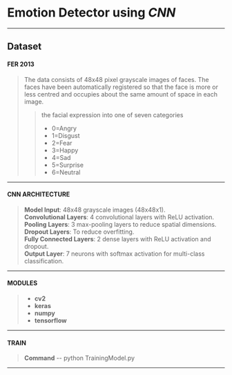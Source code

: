 Emotion Detector using *CNN*
============================== 
----
Dataset
----------

#### FER 2013

> The data consists of 48x48 pixel grayscale images of faces. The faces have been automatically registered so that the face is more or less centred and occupies about the same amount of space in each image.
>> the facial expression into one of seven categories <ul> <li>0=Angry</li> <li>1=Disgust</li> <li>2=Fear</li> <li>3=Happy</li> <li>4=Sad</li> <li>5=Surprise</li> <li>6=Neutral</li></ol>
-----

#### CNN ARCHITECTURE

> **Model Input**: 48x48 grayscale images (48x48x1).
<br> **Convolutional Layers**: 4 convolutional layers with ReLU activation.
<br> **Pooling Layers**: 3 max-pooling layers to reduce spatial dimensions.
<br> **Dropout Layers**: To reduce overfitting.
<br> **Fully Connected Layers**: 2 dense layers with ReLU activation and dropout.
<br> **Output Layer**: 7 neurons with softmax activation for multi-class classification.
---

#### MODULES

> - **cv2** 
> - **keras**
> - **numpy**
> - **tensorflow**
---

#### TRAIN

> **Command** -- python TrainingModel.py
---

